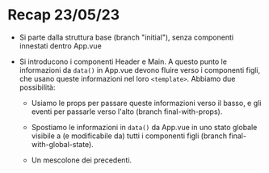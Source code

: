 # Recap 23/05/23

- Si parte dalla struttura base (branch "initial"), senza componenti innestati dentro App.vue

- Si introducono i componenti Header e Main. A questo punto le informazioni da ```data()``` in App.vue devono fluire verso i componenti figli, che usano queste informazioni nel loro ```<template>```. Abbiamo due possibilità:

    - Usiamo le props per passare queste informazioni verso il basso, e gli eventi per passarle verso l'alto (branch final-with-props).

    - Spostiamo le informazioni in ```data()``` da App.vue in uno stato globale visibile a (e modificabile da) tutti i componenti figli (branch final-with-global-state).

    - Un mescolone dei precedenti.